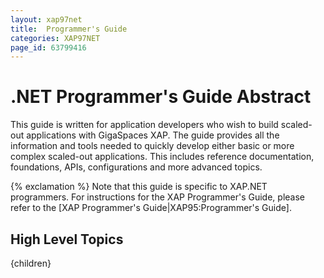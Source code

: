 ```yaml
---
layout: xap97net
title:  Programmer's Guide
categories: XAP97NET
page_id: 63799416
---
```


# .NET Programmer's Guide Abstract

This guide is written for application developers who wish to build scaled-out applications with GigaSpaces XAP. The guide provides all the information and tools needed to quickly develop either basic or more complex scaled-out applications. This includes reference documentation, foundations, APIs, configurations and more advanced topics.

{% exclamation %} Note that this guide is specific to XAP.NET programmers. For instructions for the XAP Programmer's Guide, please refer to the [XAP Programmer's Guide|XAP95:Programmer's Guide].

## High Level Topics

{children}